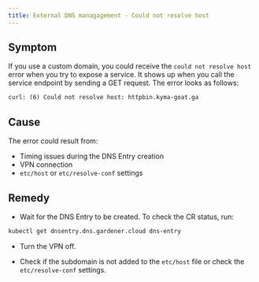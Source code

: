 ```yaml
---
title: External DNS managagement - Could not resolve host
---
```


## Symptom

If you use a custom domain, you could receive the `could not resolve host` error when you try to expose a service. It shows up when you call the service endpoint by sending a GET request. The error looks as follows:

```txt
curl: (6) Could not resolve host: httpbin.kyma-goat.ga
```

## Cause

The error could result from:

- Timing issues during the DNS Entry creation
- VPN connection
- `etc/host` or `etc/resolve-conf` settings

## Remedy

- Wait for the DNS Entry to be created. To check the CR status, run:

```bash
kubectl get dnsentry.dns.gardener.cloud dns-entry
```

- Turn the VPN off.

- Check if the subdomain is not added to the `etc/host` file or check the `etc/resolve-conf` settings.
